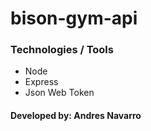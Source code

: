 # bison-gym-api

### Technologies / Tools

- Node
- Express
- Json Web Token

#### Developed by: Andres Navarro
